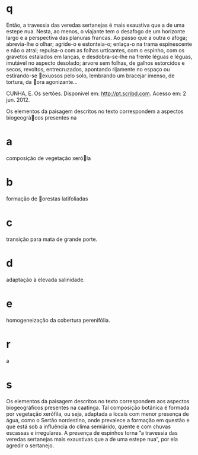 # q
Então, a travessia das veredas sertanejas é mais exaustiva que a de uma estepe nua. Nesta, ao menos, o viajante tem o desafogo de um horizonte largo e a perspectiva das planuras francas. Ao passo que a outra o afoga; abrevia-lhe o olhar; agride-o e estonteia-o; enlaça-o na trama espinescente e não o atrai; repulsa-o com as folhas urticantes, com o espinho, com os gravetos estalados em lanças, e desdobra-se-lhe na frente léguas e léguas, imutável no aspecto desolado; árvore sem folhas, de galhos estorcidos e secos, revoltos, entrecruzados, apontando rijamente no espaço ou estirando-se exuosos pelo solo, lembrando um bracejar imenso, de tortura, da ora agonizante…

CUNHA, E. Os sertões. Disponível em: http://pt.scribd.com. Acesso em: 2 jun. 2012.

Os elementos da paisagem descritos no texto correspondem a aspectos biogeográcos presentes na

# a
composição de vegetação xeróla

# b
formação de orestas latifoliadas

# c
transição para mata de grande porte.

# d
adaptação à elevada salinidade.

# e
homogeneização da cobertura perenifólia.

# r
a

# s
Os elementos da paisagem descritos no texto correspondem aos aspectos biogeográficos presentes na caatinga. Tal composição botânica é formada por vegetação xerófila, ou seja, adaptada a locais com menor presença de água, como o Sertão nordestino, onde prevalece a formação em questão e que está sob a influência do clima semiárido, quente e com chuvas escassas e irregulares. A presença de espinhos torna ”a travessia das veredas sertanejas mais exaustivas que a de uma estepe nua“, por ela agredir o sertanejo.
